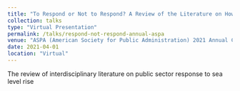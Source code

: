 ```yaml
---
title: "To Respond or Not to Respond? A Review of the Literature on How Public Sector Organizations Address Sea Level Rise in the United States"
collection: talks
type: "Virtual Presentation"
permalink: /talks/respond-not-respond-annual-aspa
venue: "ASPA (American Society for Public Administration) 2021 Annual Conference"
date: 2021-04-01
location: "Virtual"
---
```


The review of  interdisciplinary literature on public sector response to sea level rise

